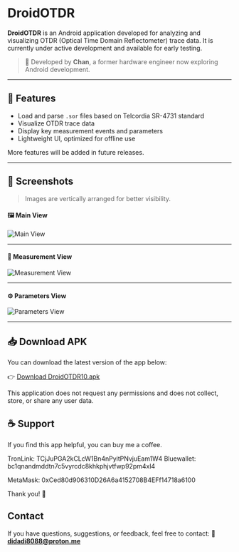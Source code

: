 # DroidOTDR

**DroidOTDR** is an Android application developed for analyzing and visualizing OTDR (Optical Time Domain Reflectometer) trace data. It is currently under active development and available for early testing.

> 📱 Developed by **Chan**, a former hardware engineer now exploring Android development.

---

## 🔧 Features

- Load and parse `.sor` files based on Telcordia SR-4731 standard
- Visualize OTDR trace data
- Display key measurement events and parameters
- Lightweight UI, optimized for offline use

More features will be added in future releases.

---

## 📸 Screenshots

> Images are vertically arranged for better visibility.

#### 🖼️ Main View  
![Main View](images/otdr-droid1.jpg)

---

#### 🧪 Measurement View  
![Measurement View](images/otdr-droid2.jpg)

---

#### ⚙️ Parameters View  
![Parameters View](images/otdr-droid3.jpg)

---

## 📥 Download APK

You can download the latest version of the app below:

👉 [Download DroidOTDR10.apk](https://github.com/EmbeddedChan/DroidOTDR/raw/main/apk/DroidOTDR10.apk)


This application does not request any permissions and does not collect, store, or share any user data.

## ☕ Support

If you find this app helpful, you can buy me a coffee.

TronLink:
TCjJuPGA2kCLcW1Bn4nPyitPNvjuEam1W4
Bluewallet:
bc1qnandmddtn7c5vyrcdc8khkphjvtfwp92pm4xl4

MetaMask:
0xCed80d906310D26A6a4152708B4EFf14718a6100

Thank you! 🙏

## Contact
 
If you have questions, suggestions, or feedback, feel free to contact: 📧 **didadi8088@proton.me**